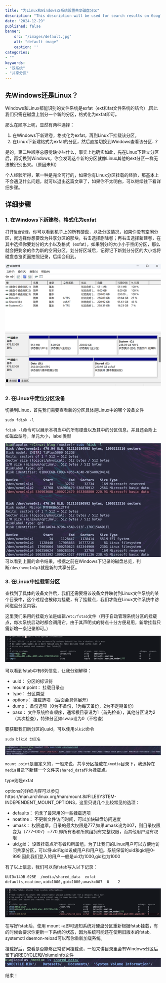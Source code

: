 ```yaml
---
title: "为Linux和Windows双系统设置共享磁盘分区"
description: "This description will be used for search results on Google."
date: "2024-12-29"
published: false
banner:
    src: "/images/default.jpg"
    alt: "default image"
    caption: ''
categories:
- ""
keywords:
- "双系统"
- "共享分区"
---
```


## 先Windows还是Linux？

Windows和Linux都能识别的文件系统是exfat（ext和fat文件系统的结合）,因此我们只需在磁盘上划分一个新的分区，格式化为exfat即可。

那么在顺序上呢，显然有两种选择：
1. 在Windows下新建卷，格式化为exfat，再到Linux下挂载该分区。
2. 在Linux下新建格式为exfat的分区，然后直接切换到Windows查看该分区...?

是的，第二种顺序总感觉缺少些什么，事实上也确实如此，先在Linux下建立分区后，再切换到Windows，你会发现这个新的分区就像Linux其他的ext分区一样无法被识别出来。（原因未知）

个人经验所得，第一种是完全可行的，如果你有Linux分区挂载的经验，那基本上不会遇见什么问题，就可以退出这篇文章了，如果你不太明白，可以继续往下看详细步骤。


## 详细步骤
### 1. 在Windows下新建卷，格式化为exfat

打开`磁盘管理`，你可以看到机子上的所有硬盘，以及分区情况，如果你没有空闲分区，就选择你想要改为共享分区的那块，右击选择删除卷；再右击选择新建卷，在其中选择你要划分的大小以及格式（exfat），如果划分的大小小于空闲分区，那么就会把剩余的作为新的空闲分区。划分好区域后，记得记下新划分分区的大小或将磁盘总览页面拍照记录，后续会用到。

![Windows磁盘管理界面](2403-00.png)

### 2. 在Linux中定位分区设备

切换到Linux，首先我们需要查看新的分区具体是Linux中的哪个设备文件

```shell
sudo fdisk -l
```

`fdisk -l`命令可以展示本机当中的所有硬盘以及其中的分区信息，并且还会附上如磁盘型号，单元大小，label类型

![fsdisk命令结果](2403-01.png)
可以看到上面的命令结果，根据之前在Windows下记录的磁盘总览，判断`/dev/nvme1n1p3`就是新的共享分区。

### 3. 在Linux中挂载新分区
查找到了具体的设备文件后，我们还需要将该设备文件映射到Linux文件系统的某个目录中，这个过程也被称为挂载，有了挂载点，我们才能在Linux文件系统中访问磁盘分区内容。

这里我们采用的挂载方法是编辑`/etc/fstab`文件（用于自动管理系统分区的挂载点，每次系统启动时都会调用它。由于其声明式的特点十分方便易用，新增挂载只需新增一条记录即可。）

![fstab文件内容](2403-03.png)

可以看到fstab中有6列信息，让我分别解释：
- uuid： 分区的标识符
- mount point： 挂载目录点
- type： 分区类型
- options： 挂载选项 （后面会具体展开）
- dump： 备份选项（0为不备份，1为每天备份，2为不定期备份）
- pass： 文件系统检查顺序，通常根目录设为1（首先检查），其他分区设为2（其次检查），特殊分区如swap设为0（不检查）

要获取我们新分区的uuid，可以使用`blkid`命令

```shell
sudo blkid 分区名
```

![blkid获取uuid](2403-04.png)

`mount point`是自定义的，一般来说，共享分区挂载在`/media`目录下，我选择在`media`目录下新建一个文件夹`shared_data`作为挂载点。

type则是exfat

options的详细内容可以参见https://man.archlinux.org/man/mount.8#FILESYSTEM-INDEPENDENT_MOUNT_OPTIONS，这里只说几个比较常见的选项：
- defaults： 包含了最常用的一些挂载选项
- noatime： 不更新文件访问时间，可以加快磁盘访问速度
- umask： 权限遮罩，目录的最大权限是777,如果umask设为007，则目录权限变为（777-007）=770,即所有者和所属组拥有完整权限，而其他用户没有权限
- uid,gid： 设置挂载点所有者和所属组，为了让我们的Linux用户可以方便地访问共享分区，可以将uid和gid设成用户和用户组。系统保留的uid和gid是0-999,因此我们登入的用户一般是uid为1000,gid也为1000

有了以上信息，我们可以向fstab写入以下记录：
```shell
UUID=14DB-025E	/media/shared_data  exfat   defaults,noatime,uid=1000,gid=1000,umask=007  0	   2
```

![编辑后的fstab文件内容](2403-06.png)

在写好fstab后，使用 mount -a即可通知系统对硬盘分区重新根据fstab挂载，有的时候会要求你更新一下系统的状态，因为系统可能还在使用旧版本的fstab, systemctl daemon-reload可以帮你重新加载系统。

挂载好后，查看是否能够正常访问挂载点，一般来讲目录里会有Windows分区后留下的RECYCLE和VolumeInfo文件
![查看挂载点目录](2403-05.png)

结束！


